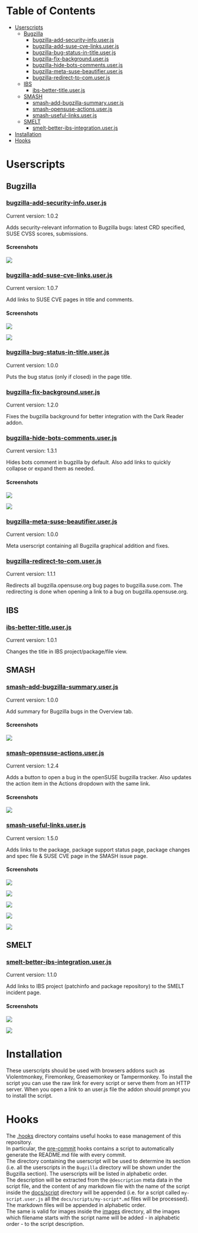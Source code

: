 # Table of Contents

- [Userscripts](#userscripts)
  - [Bugzilla](#bugzilla)
    - [bugzilla-add-security-info.user.js](#bugzilla-add-security-infouserjs)
    - [bugzilla-add-suse-cve-links.user.js](#bugzilla-add-suse-cve-linksuserjs)
    - [bugzilla-bug-status-in-title.user.js](#bugzilla-bug-status-in-titleuserjs)
    - [bugzilla-fix-background.user.js](#bugzilla-fix-backgrounduserjs)
    - [bugzilla-hide-bots-comments.user.js](#bugzilla-hide-bots-commentsuserjs)
    - [bugzilla-meta-suse-beautifier.user.js](#bugzilla-meta-suse-beautifieruserjs)
    - [bugzilla-redirect-to-com.user.js](#bugzilla-redirect-to-comuserjs)
  - [IBS](#ibs)
    - [ibs-better-title.user.js](#ibs-better-titleuserjs)
  - [SMASH](#smash)
    - [smash-add-bugzilla-summary.user.js](#smash-add-bugzilla-summaryuserjs)
    - [smash-opensuse-actions.user.js](#smash-opensuse-actionsuserjs)
    - [smash-useful-links.user.js](#smash-useful-linksuserjs)
  - [SMELT](#smelt)
    - [smelt-better-ibs-integration.user.js](#smelt-better-ibs-integrationuserjs)
- [Installation](#installation)
- [Hooks](#hooks)

# Userscripts

## Bugzilla

### [bugzilla-add-security-info.user.js](Bugzilla/bugzilla-add-security-info.user.js)

Current version: 1.0.2

Adds security-relevant information to Bugzilla bugs: latest CRD specified, SUSE CVSS scores, submissions.

#### Screenshots

![](images/bugzilla-add-security-info.png)

### [bugzilla-add-suse-cve-links.user.js](Bugzilla/bugzilla-add-suse-cve-links.user.js)

Current version: 1.0.7

Add links to SUSE CVE pages in title and comments.

#### Screenshots

![](images/bugzilla-add-suse-cve-links_comments.png)

![](images/bugzilla-add-suse-cve-links_title.png)

### [bugzilla-bug-status-in-title.user.js](Bugzilla/bugzilla-bug-status-in-title.user.js)

Current version: 1.0.0

Puts the bug status (only if closed) in the page title.

### [bugzilla-fix-background.user.js](Bugzilla/bugzilla-fix-background.user.js)

Current version: 1.2.0

Fixes the bugzilla background for better integration with the Dark Reader addon.

### [bugzilla-hide-bots-comments.user.js](Bugzilla/bugzilla-hide-bots-comments.user.js)

Current version: 1.3.1

Hides bots comment in bugzilla by default. Also add links to quickly collapse or expand them as needed.

#### Screenshots

![](images/bugzilla-hide-bots-comments.png)

![](images/bugzilla-hide-bots-comments_links.png)

### [bugzilla-meta-suse-beautifier.user.js](Bugzilla/bugzilla-meta-suse-beautifier.user.js)

Current version: 1.0.0

Meta userscript containing all Bugzilla graphical addition and fixes.

### [bugzilla-redirect-to-com.user.js](Bugzilla/bugzilla-redirect-to-com.user.js)

Current version: 1.1.1

Redirects all bugzilla.opensuse.org bug pages to bugzilla.suse.com. The redirecting is done when opening a link to a bug on bugzilla.opensuse.org.

## IBS

### [ibs-better-title.user.js](IBS/ibs-better-title.user.js)

Current version: 1.0.1

Changes the title in IBS project/package/file view.

## SMASH

### [smash-add-bugzilla-summary.user.js](SMASH/smash-add-bugzilla-summary.user.js)

Current version: 1.0.0

Add summary for Bugzilla bugs in the Overview tab.

#### Screenshots

![](images/smash-add-bugzilla-summary.png)

### [smash-opensuse-actions.user.js](SMASH/smash-opensuse-actions.user.js)

Current version: 1.2.4

Adds a button to open a bug in the openSUSE bugzilla tracker. Also updates the action item in the Actions dropdown with the same link.

#### Screenshots

![](images/smash-opensuse-actions.png)

### [smash-useful-links.user.js](SMASH/smash-useful-links.user.js)

Current version: 1.5.0

Adds links to the package, package support status page, package changes and spec file & SUSE CVE page in the SMASH issue page.

#### Screenshots

![](images/smash-useful-links_changes.png)

![](images/smash-useful-links_cve.png)

![](images/smash-useful-links_package.png)

![](images/smash-useful-links_smelt.png)

![](images/smash-useful-links_spec.png)

## SMELT

### [smelt-better-ibs-integration.user.js](SMELT/smelt-better-ibs-integration.user.js)

Current version: 1.1.0

Add links to IBS project (patchinfo and package repository) to the SMELT incident page.

#### Screenshots

![](images/smelt-better-ibs-integration_package.png)

![](images/smelt-better-ibs-integration_patchinfo.png)

# Installation

These userscripts should be used with browsers addons such as Violentmonkey, Firemonkey, Greasemonkey or Tampermonkey.
To install the script you can use the raw link for every script or serve them from an HTTP server. When you open a link to an user.js file the addon should prompt you to install the script.

# Hooks

The [.hooks](.hooks) directory contains useful hooks to ease management of this repository.  
In particular, the [pre-commit](.hooks/pre-commit) hooks contains a script to automatically generate the README.md file with every commit.  
The directory containing the userscript will be used to determine its section (i.e. all the userscripts in the `Bugzilla` directory will be shown under the Bugzilla section). The userscripts will be listed in alphabetic order.  
The description will be extracted from the `@description` meta data in the script file, and the content of any markdown file with the name of the script inside the [docs/script](docs/scripts) directory will be appended (i.e. for a script called `my-script.user.js` all the `docs/scripts/my-script*.md` files will be processed).
The markdown files will be appended in alphabetic order.  
The same is valid for images inside the [images](images) directory, all the images which filename starts with the script name will be added - in alphabetic order - to the script description.
